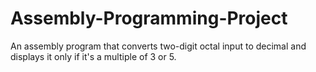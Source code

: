# Assembly-Programming-Project
An assembly program that converts two-digit octal input to decimal and displays it only if it's a multiple of 3 or 5.

